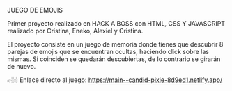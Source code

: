 JUEGO DE EMOJIS


Primer proyecto realizado en HACK A BOSS con HTML, CSS Y JAVASCRIPT realizado por Cristina, Eneko, Alexiel y Cristina.


El proyecto consiste en un juego de memoria donde tienes que descubrir 8 parejas de emojis que se encuentran ocultas, haciendo click sobre las mismas. Si coinciden se quedarán descubiertas, de lo contrario se girarán de nuevo. 


👉🏼 Enlace directo al juego: https://main--candid-pixie-8d9ed1.netlify.app/

